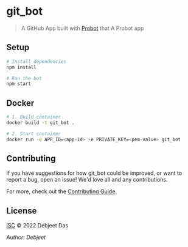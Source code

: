 # git_bot

> A GitHub App built with [Probot](https://github.com/probot/probot) that A Probot app

## Setup

```sh
# Install dependencies
npm install

# Run the bot
npm start
```

## Docker

```sh
# 1. Build container
docker build -t git_bot .

# 2. Start container
docker run -e APP_ID=<app-id> -e PRIVATE_KEY=<pem-value> git_bot
```

## Contributing

If you have suggestions for how git_bot could be improved, or want to report a bug, open an issue! We'd love all and any contributions.

For more, check out the [Contributing Guide](CONTRIBUTING.md).

## License

[ISC](LICENSE) © 2022 Debjeet Das

_Author: Debjeet_
